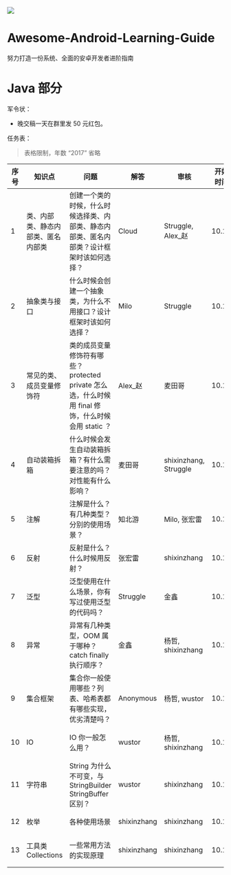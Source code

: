 
![](https://avatars3.githubusercontent.com/u/32798425?s=400&u=e2ad1a5a21fc71ff2f8511866395beca599656f9&v=4)

# Awesome-Android-Learning-Guide

努力打造一份系统、全面的安卓开发者进阶指南

# Java 部分

军令状：

- 晚交稿一天在群里发 50 元红包。

任务表：

> 表格限制，年数 “2017” 省略

|序号| 知识点 | 问题 | 解答 | 审核 | 开始时间 | 最晚交稿| 状态 |备注
| --- | --- | --- | --- | --- | --- | --- | --- | --- |
| 1 | 类、内部类、静态内部类、匿名内部类 | 创建一个类的时候，什么时候选择类、内部类、静态内部类、匿名内部类？设计框架时该如何选择？ | Cloud | Struggle, Alex_赵 | 10.17 | 10.24 | 审核中 | |
| 2 | 抽象类与接口 | 什么时候会创建一个抽象类，为什么不用接口？设计框架时该如何选择？| Milo | Struggle | 10.17 | 10.24 | 审核中 | |
| 3 | 常见的类、成员变量修饰符 | 类的成员变量修饰符有哪些？protected private 怎么选，什么时候用 final 修饰，什么时候会用 static ？| Alex_赵 | 麦田哥 | 10.17 | 10.31| 审核中 | 项目紧，申请 2 周时间 |
| 4 | 自动装箱拆箱 | 什么时候会发生自动装箱拆箱？有什么需要注意的吗？对性能有什么影响？| 麦田哥 | shixinzhang, Struggle | 10.17 | 10.31 |  | 项目紧，申请 2 周; 希望可以涉及 SparseArray  ArrayMap |
| 5 | 注解 | 注解是什么？有几种类型？分别的使用场景？| 知北游 | Milo, 张宏雷  | 10.17 | 10.24 | | |
| 6 | 反射 | 反射是什么？什么时候用反射？| 张宏雷 | shixinzhang| 10.17 | 10.31 | | 项目紧，申请 2 周时间 |
| 7 | 泛型| 泛型使用在什么场景，你有写过使用泛型的代码吗？| Struggle | 金鑫 | 10.17 | 10.24 |审核中 | |
| 8 | 异常 | 异常有几种类型，OOM 属于哪种？catch finally 执行顺序？| 金鑫 | 杨哲, shixinzhang | 10.17 | 10.24 |审核中 | |
| 9 | 集合框架 | 集合你一般使用哪些？列表、哈希表都有哪些实现，优劣清楚吗？| Anonymous | 杨哲, wustor | 10.17 | 11.07 | 审核中  | 内容比较多，时间延迟至 3 周 |
| 10 | IO | IO 你一般怎么用？| wustor | 杨哲, shixinzhang | 10.17 | 10.24 | 审核中 | 最好可以结合装饰模式|
| 11 | 字符串 | String 为什么不可变，与 StringBuilder StringBuffer 区别？| wustor | shixinzhang | 10.17 | 10.24 | 审核中 | |
| 12 | 枚举 | 各种使用场景| shixinzhang | shixinzhang | 10.17 | 10.28 |  | 涉及单例模式 |
| 13 | 工具类 Collections | 一些常用方法的实现原理| shixinzhang | shixinzhang | 10.17 | 10.24 | 审核中 | |


